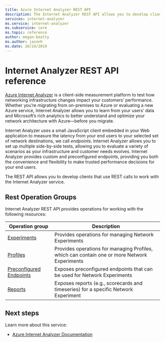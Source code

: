 ```yaml
---
title: Azure Internet Analyzer REST API 
description: The Internet Analyzer REST API allows you to develop clients that use REST calls to work with the service. 
services: internet-analyzer
ms.service: internet-analyzer
ms.subservice: core
ms.topic: reference
author: megan-beatty
ms.author: jasonh
ms.date: 10/24/2019
---
```


# Internet Analyzer REST API reference

[Azure Internet Analyzer](https://aka.ms/InternetAnalyzerServiceOverview)  is a client-side measurement platform to test how networking infrastructure changes impact your customers’ performance. Whether you’re migrating from on-premises to Azure or evaluating a new Azure service, Internet Analyzer allows you to learn from your users’ data and Microsoft’s rich analytics to better understand and optimize your network architecture with Azure—before you migrate.

Internet Analyzer uses a small JavaScript client embedded in your Web application to measure the latency from your end users to your selected set of network destinations, we call _endpoints_. Internet Analyzer allows you to set up multiple side-by-side tests, allowing you to evaluate a variety of scenarios as your infrastructure and customer needs evolves. Internet Analyzer provides custom and preconfigured endpoints, providing you both the convenience and flexibility to make trusted performance decisions for your end users.

The REST API allows you to develop clients that use REST calls to work with the Internet Analyzer service.

## Rest Operation Groups

Internet Analyzer REST API provides operations for working with the following resources:

| Operation group | Description                                                        |
|-----------------|--------------------------------------------------------------------|
| [Experiments](/rest/api/internetanalyzer/experiments) | Provides operations for managing Network Experiments |
| [Profiles](/rest/api/internetanalyzer/networkexperimentprofiles) | Provides operations for managing Profiles, which can contain one or more Network Experiments |
| [Preconfigured Endpoints](/rest/api/internetanalyzer/preconfiguredendpoints) | Exposes preconfigured endpoints that can be used for Network Experiments |
| [Reports](/rest/api/internetanalyzer/reports)| Exposes reports (e.g., scorecards and timeseries) for a specific Network Experiment |

## Next steps

Learn more about this service:

* [Azure Internet Analyzer Documentation](https://aka.ms/InternetAnalyzerServiceOverview)
